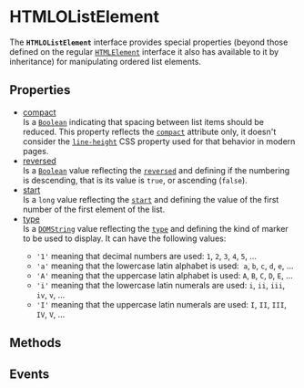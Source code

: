 # HTMLOListElement

<div class='overview'>The <strong><code>HTMLOListElement</code></strong> interface provides special properties (beyond those defined on the regular <a href="/en-US/docs/Web/API/HTMLElement" title="The HTMLElement interface represents any HTML element. Some elements directly implement this interface, while others implement it via an interface that inherits it."><code>HTMLElement</code></a> interface it also has available to it by inheritance) for manipulating ordered list elements.</div>

## Properties

<ul class="items properties">
  <li>
    <a href="">compact</a>
    <div>Is a <a href="/en-US/docs/Web/API/Boolean" title="REDIRECT Boolean [en-US]"><code>Boolean</code></a> indicating that spacing between list items should be reduced. This property reflects the <code><a href="/en-US/docs/Web/HTML/Element/ol#attr-compact">compact</a></code> attribute only, it doesn't consider the <a href="/en-US/docs/Web/CSS/line-height" title="The line-height CSS property sets the height of a line box. It's commonly used to set the distance between lines of text."><code>line-height</code></a> CSS property used for that behavior in modern pages.</div>
  </li>
  <li>
    <a href="">reversed</a>
    <div>Is a <a href="/en-US/docs/Web/API/Boolean" title="REDIRECT Boolean [en-US]"><code>Boolean</code></a> value reflecting the <code><a href="/en-US/docs/Web/HTML/Element/ol#attr-reversed">reversed</a></code> and defining if the numbering is descending, that is its value is <code>true</code>, or ascending (<code>false</code>).</div>
  </li>
  <li>
    <a href="">start</a>
    <div>Is a <code>long</code> value reflecting the <code><a href="/en-US/docs/Web/HTML/Element/ol#attr-start">start</a></code> and defining the value of the first number of the first element of the list.</div>
  </li>
  <li>
    <a href="">type</a>
    <div>Is a <a href="/en-US/docs/Web/API/DOMString" title="DOMString is a UTF-16 String. As JavaScript already uses such strings, DOMString is mapped directly to a String."><code>DOMString</code></a> value reflecting the <code><a href="/en-US/docs/Web/HTML/Element/ol#attr-type">type</a></code> and defining the kind of marker to be used to display. It can have the following values:
 <ul>
  <li><code>'1'</code> meaning that decimal numbers are used: <code>1</code>, <code>2</code>, <code>3</code>, <code>4</code>, <code>5</code>, …</li>
  <li><code>'a'</code> meaning that the lowercase latin alphabet is used:&nbsp; <code>a</code>, <code>b</code>, <code>c</code>, <code>d</code>, <code>e</code>, …</li>
  <li><code>'A'</code> meaning that the uppercase latin alphabet is used: <code>A</code>, <code>B</code>, <code>C</code>, <code>D</code>, <code>E</code>, …</li>
  <li><code>'i'</code> meaning that the lowercase latin numerals are used: <code>i</code>, <code>ii</code>, <code>iii</code>, <code>iv</code>, <code>v</code>, …</li>
  <li><code>'I'</code> meaning that the uppercase latin numerals are used: <code>I</code>, <code>II</code>, <code>III</code>, <code>IV</code>, <code>V</code>, …</li>
 </ul>
 </div>
  </li>
</ul>

## Methods

<ul class="items methods">

</ul>

## Events
